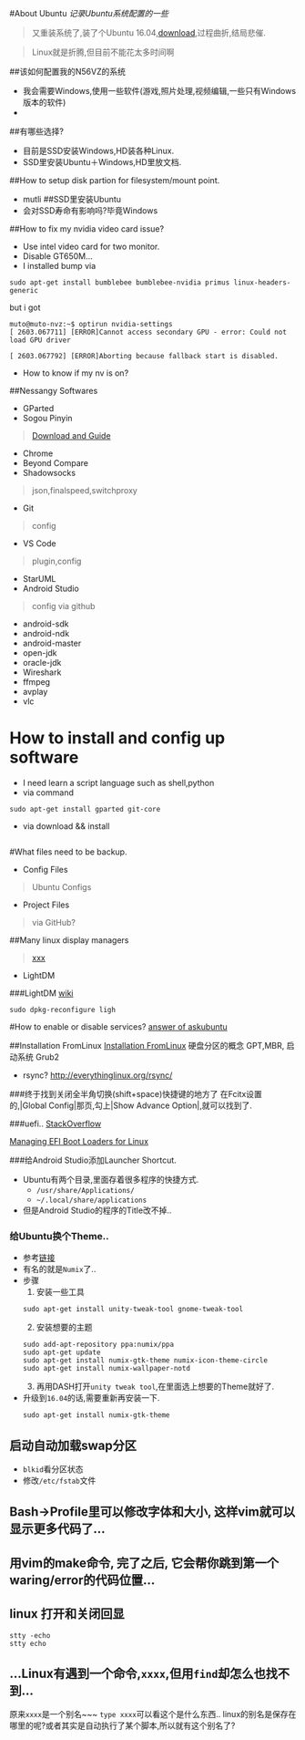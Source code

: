 #About Ubuntu
*记录Ubuntu系统配置的一些*

>又重装系统了,装了个Ubuntu 16.04,[download](),过程曲折,结局悲催.

>Linux就是折腾,但目前不能花太多时间啊



##该如何配置我的N56VZ的系统
* 我会需要Windows,使用一些软件(游戏,照片处理,视频编辑,一些只有Windows版本的软件)
* 

##有哪些选择?
* 目前是SSD安装Windows,HD装各种Linux.
* SSD里安装Ubuntu＋Windows,HD里放文档.

##How to setup disk partion for filesystem/mount point.
* mutli 
##SSD里安装Ubuntu
* 会对SSD寿命有影响吗?毕竟Windows



##How to fix my nvidia video card issue?
* Use intel video card for two monitor.
* Disable GT650M...
* I installed bump via
```
sudo apt-get install bumblebee bumblebee-nvidia primus linux-headers-generic
```
but i got 
```
muto@muto-nvz:~$ optirun nvidia-settings
[ 2603.067711] [ERROR]Cannot access secondary GPU - error: Could not load GPU driver

[ 2603.067792] [ERROR]Aborting because fallback start is disabled.

```

* How to know if my nv is on?


##Nessangy Softwares
* GParted
* Sogou Pinyin
> [Download and Guide]()
* Chrome
* Beyond Compare
* Shadowsocks
> json,finalspeed,switchproxy
* Git
> config
* VS Code
> plugin,config
* StarUML
* Android Studio
> config via github
* android-sdk
* android-ndk
* android-master
* open-jdk
* oracle-jdk
* Wireshark
* ffmpeg
* avplay
* vlc

# How to install and config up software
* I need learn a script language such as shell,python
* via command

``` shell
sudo apt-get install gparted git-core
```
* via download && install

``` 

```

#What files need to be backup.
* Config Files
> Ubuntu Configs
* Project Files
> via GitHub?


##Many linux display managers
> [xxx](http://www.makeuseof.com/tag/choose-switch-linux-display-managers/)
* LightDM


###LightDM
[wiki](https://wiki.ubuntu.com/LightDM)
``` 
sudo dpkg-reconfigure ligh
```


#How to enable or disable services?
[answer of askubuntu](http://askubuntu.com/questions/19320/how-to-enable-or-disable-services)

##Installation FromLinux
[Installation FromLinux](https://help.ubuntu.com/community/Installation/FromLinux)
  硬盘分区的概念
  GPT,MBR,
  启动系统 Grub2
* rsync?
http://everythinglinux.org/rsync/

###终于找到关闭全半角切换(shift+space)快捷键的地方了
在Fcitx设置的,|Global Config|那页,勾上|Show Advance Option|,就可以找到了.


###uefi..
[StackOverflow](http://askubuntu.com/questions/369284/install-grub2-on-uefi-gpt-create-boot-partition-and-transfer-clonezilla-image)

[Managing EFI Boot Loaders for Linux](http://www.rodsbooks.com/efi-bootloaders/)

###给Android Studio添加Launcher Shortcut.
* Ubuntu有两个目录,里面存着很多程序的快捷方式.
  * `/usr/share/Applications/`
  * `~/.local/share/applications`
* 但是Android Studio的程序的Title改不掉..

### 给Ubuntu换个Theme..
* 参考[链接](http://sourcedigit.com/9432-top-10-best-custom-themes-ubuntu-14-04/)
* 有名的就是`Numix`了..
* 步骤
  1. 安装一些工具
  ```
  sudo apt-get install unity-tweak-tool gnome-tweak-tool
  ```
  2. 安装想要的主题
  ```
  sudo add-apt-repository ppa:numix/ppa 
  sudo apt-get update 
  sudo apt-get install numix-gtk-theme numix-icon-theme-circle 
  sudo apt-get install numix-wallpaper-notd
  ```
  3. 再用DASH打开`unity tweak tool`,在里面选上想要的Theme就好了.
* 升级到`16.04`的话,需要重新再安装一下.
  ```
  sudo apt-get install numix-gtk-theme
  ```

## 启动自动加载swap分区
- `blkid`看分区状态
- 修改`/etc/fstab`文件

## Bash->Profile里可以修改字体和大小, 这样vim就可以显示更多代码了...

## 用vim的make命令, 完了之后, 它会帮你跳到第一个waring/error的代码位置...

## linux 打开和关闭回显
```
stty -echo
stty echo
```

## ...Linux有遇到一个命令,`xxxx`,但用`find`却怎么也找不到...
原来`xxxx`是一个别名~~~
`type xxxx`可以看这个是什么东西..
linux的别名是保存在哪里的呢?或者其实是自动执行了某个脚本,所以就有这个别名了?

